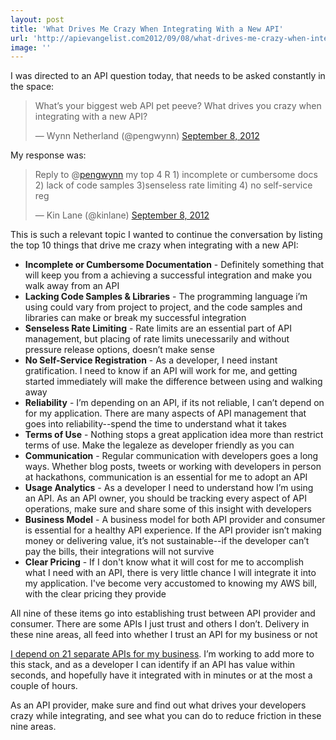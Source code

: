 ```yaml
---
layout: post
title: 'What Drives Me Crazy When Integrating With a New API'
url: 'http://apievangelist.com2012/09/08/what-drives-me-crazy-when-integrating-with-a-new-api/'
image: ''
---
```



<p>
     I was directed to an API question today, that needs to be asked constantly in the space:
</p>
<blockquote >
     <p>
          What’s your biggest web API pet peeve? What drives you crazy when integrating with a new API?
     </p>— Wynn Netherland (@pengwynn) <a href="https://twitter.com/pengwynn/status/244460963586273280">September 8, 2012</a>
</blockquote>
<p>
     My response was:
</p>
<blockquote >
     <p>
          Reply to @<a href="https://twitter.com/pengwynn">pengwynn</a> my top 4 R 1) incomplete or cumbersome docs 2) lack of code samples 3)senseless rate limiting 4) no self-service reg
     </p>— Kin Lane (@kinlane) <a href="https://twitter.com/kinlane/status/244493586215870465">September 8, 2012</a>
</blockquote>
<p>
     This is such a relevant topic I wanted to continue the conversation by listing the top 10 things that drive me crazy when integrating with a new API:
</p>
<ul >
     <li>
          <strong>Incomplete or Cumbersome Documentation</strong> - Definitely something that will keep you from a achieving a successful integration and make you walk away from an API
     </li>
     <li>
          <strong>Lacking Code Samples &amp; Libraries</strong> - The programming language i’m using could vary from project to project, and the code samples and libraries can make or break my successful integration
     </li>
     <li>
          <strong>Senseless Rate Limiting</strong> - Rate limits are an essential part of API management, but placing of rate limits unecessarily and without pressure release options, doesn’t make sense
     </li>
     <li>
          <strong>No Self-Service Registration</strong> - As a developer, I need instant gratification. I need to know if an API will work for me, and getting started immediately will make the difference between using and walking away
     </li>
     <li>
          <strong>Reliability</strong> - I’m depending on an API, if its not reliable, I can’t depend on for my application. There are many aspects of API management that goes into reliability--spend the time to understand what it takes
     </li>
     <li>
          <strong>Terms of Use</strong> - Nothing stops a great application idea more than restrict terms of use. Make the legaleze as developer friendly as you can
     </li>
     <li>
          <strong>Communication</strong> - Regular communication with developers goes a long ways. Whether blog posts, tweets or working with developers in person at hackathons, communication is an essential for me to adopt an API
     </li>
     <li>
          <strong>Usage Analytics</strong> - As a developer I need to understand how I’m using an API. As an API owner, you should be tracking every aspect of API operations, make sure and share some of this insight with developers
     </li>
     <li>
          <strong>Business Model</strong> - A business model for both API provider and consumer is essential for a healthy API experience. If the API provider isn’t making money or delivering value, it’s not sustainable--if the developer can’t pay the bills, their integrations will not survive
     </li>
     <li>
          <strong>Clear Pricing</strong> - If I don't know what it will cost for me to accomplish what I need with an API, there is very little chance I will integrate it into my application. I've become very accustomed to knowing my AWS bill, with the clear pricing they provide
     </li>
</ul>
<p>
     All nine of these items go into establishing trust between API provider and consumer. There are some APIs I just trust and others I don’t. Delivery in these nine areas, all feed into whether I trust an API for my business or not
</p>
<ul ></ul>
<p>
     <a title="I depend on 21 separate APIs for my business" href="http://apievangelist.com/2012/08/02/the-apis-that-i-depend-on-for-my-business/">I depend on 21 separate APIs for my business</a>. I’m working to add more to this stack, and as a developer I can identify if an API has value within seconds, and hopefully have it integrated with in minutes or at the most a couple of hours.  
</p>
<p>
     As an API provider, make sure and find out what drives your developers crazy while integrating, and see what you can do to reduce friction in these nine areas.  
</p>

